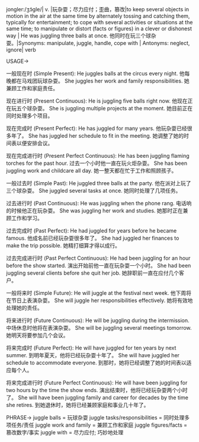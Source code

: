 jongler:/ʒɔ̃ɡle/| v. |玩杂耍；尽力应付；歪曲，篡改|to keep several objects in motion in the air at the same time by alternately tossing and catching them, typically for entertainment; to cope with several activities or situations at the same time; to manipulate or distort (facts or figures) in a clever or dishonest way | He was juggling three balls at once. 他同时在玩三个球杂耍。|Synonyms: manipulate, juggle, handle, cope with | Antonyms: neglect, ignore| verb


USAGE->

一般现在时 (Simple Present):
He juggles balls at the circus every night.  他每晚都在马戏团玩球杂耍。
She juggles her work and family responsibilities. 她兼顾工作和家庭责任。

现在进行时 (Present Continuous):
He is juggling five balls right now. 他现在正在玩五个球杂耍。
She is juggling multiple projects at the moment. 她目前正在同时处理多个项目。

现在完成时 (Present Perfect):
He has juggled for many years. 他玩杂耍已经很多年了。
She has juggled her schedule to fit in the meeting. 她调整了她的时间表以便安排会议。

现在完成进行时 (Present Perfect Continuous):
He has been juggling flaming torches for the past hour.  过去一个小时他一直在玩火炬杂耍。
She has been juggling work and childcare all day. 她一整天都在忙于工作和照顾孩子。

一般过去时 (Simple Past):
He juggled three balls at the party. 他在派对上玩了三个球杂耍。
She juggled several tasks at once. 她同时处理了几项任务。

过去进行时 (Past Continuous):
He was juggling when the phone rang.  电话响的时候他正在玩杂耍。
She was juggling her work and studies. 她那时正在兼顾工作和学习。

过去完成时 (Past Perfect):
He had juggled for years before he became famous. 他成名前已经玩杂耍很多年了。
She had juggled her finances to make the trip possible. 她精打细算才得以成行。

过去完成进行时 (Past Perfect Continuous):
He had been juggling for an hour before the show started.  演出开始前他一直在玩杂耍一个小时。
She had been juggling several clients before she quit her job.  她辞职前一直在应付几个客户。


一般将来时 (Simple Future):
He will juggle at the festival next week. 他下周将在节日上表演杂耍。
She will juggle her responsibilities effectively. 她将有效地处理她的责任。

将来进行时 (Future Continuous):
He will be juggling during the intermission.  中场休息时他将在表演杂耍。
She will be juggling several meetings tomorrow. 她明天将要参加几个会议。

将来完成时 (Future Perfect):
He will have juggled for ten years by next summer. 到明年夏天，他将已经玩杂耍十年了。
She will have juggled her schedule to accommodate everyone. 到那时，她将已经调整了她的时间表以适应每个人。

将来完成进行时 (Future Perfect Continuous):
He will have been juggling for two hours by the time the show ends.  演出结束时，他将已经玩杂耍两个小时了。
She will have been juggling family and career for decades by the time she retires. 到她退休时，她将已经兼顾家庭和事业几十年了。


PHRASE->
juggle balls = 玩球杂耍
juggle tasks/responsibilities = 同时处理多项任务/责任
juggle work and family = 兼顾工作和家庭
juggle figures/facts = 篡改数字/事实
juggle with = 尽力应付; 巧妙地处理


